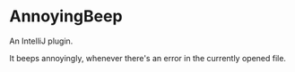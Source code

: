 # AnnoyingBeep
An IntelliJ plugin.

It beeps annoyingly, whenever there's an error in the currently opened file.
